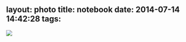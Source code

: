 layout: photo
title: notebook
date: 2014-07-14 14:42:28
tags:
---
![](http://photo2.fanfou.com/n0/0a/m7/tt_497401.jpg)
